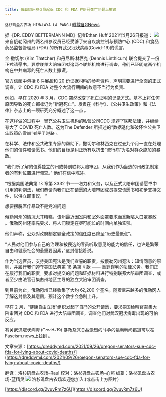 ```yaml
---
title: 俄勒冈州参议员起诉 CDC 和 FDA 在新冠死亡问题上撒谎
---
```

`洛杉矶盘古农场 HIMALAYA LA PANGU` [轉載自GNews](https://gnews.org/zh-hans/1560774/)

据《DR. EDDY BETTERMANN MD》记者Ethan Huff 2021年9月26日报道：
![](https://assets.gnews.org/wp-content/uploads/2021/09/2321.png)
来自俄勒冈州的两名州参议员已经受够了来自疾病控制与预防中心 (CDC) 和食品药品监督管理局 (FDA) 的所有武汉冠状病毒(Covid-19)的谎言。

金·撒切尔 (Kim Thatcher) 和丹尼斯·林西克 (Dennis Linthicum) 联合提交了一份正式请愿书，要求联邦大陪审团对这两个联邦机构进行调查，他们已证明这两个机构在中共病毒的死亡人数上撒谎。

官方信函中包括 8 件展品和 20 份证据材料的参考资料，声明需要进行全面的正式调查，让 CDC 和 FDA 对整个大流行期间的故意不当行为负责。

例如，早在 2020 年 3 月，CDC 突然改变了死亡证明的记录方式。基本上将任何原因导致的死亡都标记为“新冠死亡”。发表在《科学》、《公共卫生政策》和《法律》杂志上的一项研究充分概述了这一点 。

在这样做的过程中，冒充公共卫生机构的私营公司CDC 规避了联邦法律，并继续夸大了 COVID 死亡人数。这为The Defender 所描述的“数据退化和破坏性公共卫生政策的雪崩”铺平了道路 。

在科学、法律和公共政策专家的帮助下，撒切尔和林西克在过去九个月一直在处理他们的信件和请愿书。他们的目标是纠正所有以抗击“流行病”为名对群众施加的暴政。

“我们所了解的值得独立的州或特别联邦大陪审团，从我们作为当选的州政策制定者的有利位置进行调查。” 他们在信中陈述。

“根据美国法典第 18 章第 3332 节——权力和义务，以及正式大陪审团请愿书中引用的判例法，我们恭请向我们正在请愿的大陪审团成员提交请愿书和初步支持文件，以供立即审议。 ”

想要摆脱医疗暴政不是党派问题

俄勒冈州的情况尤其糟糕，该州最近因室内和室外面罩要求而重新陷入口罩暴政 。俄勒冈州还率先要求，将人们锁定在尽可能长的时间内单独监禁。

他们声称，公众对政府制定健全政策的信任度已降至“历史最低点”。

“人民对他们参与自己的治理和被民选的官员听取意见的能力的信任，也许是繁荣自由和健康社会的最重要因素，”这封信接着说。

作为当选官员，支持美国宪法是我们宣誓的职责，按俄勒冈州宪法：知情同意的原则，并履行我们遵守美国法典第 18 条第 4 款 —— 重罪误判的法律义务。我们正在履行我们的职责，要求对提交的问题和证据材料进行特别联邦大陪审团调查，或者至少由法官召集由州地区主导的独立大陪审团调查。

到目前为止，俄勒冈州已经收集了大约 62,200 个签名。随着越来越多的俄勒冈人了解这封信及其意图，预计这个数字会急剧上升。

早在 2 月，“健康自由立场”组织发起了自己的公开请愿，要求美国检察官召集大陪审团对 CDC 和 FDA 进行大陪审团调查，调查他们对武汉冠状病毒出现的可怕反应。

有关武汉冠状病毒 (Covid-19) 暴政及其日益激烈的斗争的最新新闻报道可以在Fascism.news上找到 。

文章来源：[https://dreddymd.com/2021/09/26/oregon-senators-sue-cdc-fda-for-lying-about-covid-deaths/](https://dreddymd.com/2021/09/26/oregon-senators-sue-cdc-fda-for-lying-about-covid-deaths/)

翻译：洛杉矶盘古农场–Raul
校对：洛杉矶盘古农场–心照
编辑：洛杉矶盘古农场-蓝精灵
![](https://assets.gnews.org/wp-content/uploads/2021/03/WhatsApp-Image-2021-06-26-at-22.05.30.jpeg)
洛杉矶盘古农场欢迎您加入:(或点击上方图片）

[https://discord.gg/2vuvRm7z6U](https://discord.gg/2vuvRm7z6U)
